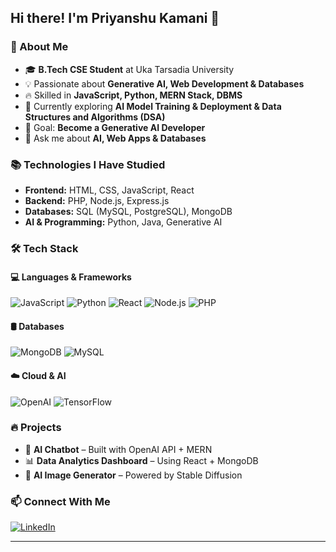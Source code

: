 ## Hi there! I'm Priyanshu Kamani 👋

### 🚀 About Me

- 🎓 **B.Tech CSE Student** at Uka Tarsadia University
- 💡 Passionate about **Generative AI, Web Development & Databases**
- 🔥 Skilled in **JavaScript, Python, MERN Stack, DBMS**
- 🌱 Currently exploring **AI Model Training & Deployment & Data Structures and Algorithms (DSA)**
- 🎯 Goal: **Become a Generative AI Developer**
- 💬 Ask me about **AI, Web Apps & Databases**

### 📚 Technologies I Have Studied

- **Frontend:** HTML, CSS, JavaScript, React
- **Backend:** PHP, Node.js, Express.js
- **Databases:** SQL (MySQL, PostgreSQL), MongoDB
- **AI & Programming:** Python, Java, Generative AI

### 🛠️ Tech Stack

#### 💻 Languages & Frameworks
![JavaScript](https://img.shields.io/badge/JavaScript-F7DF1E?style=for-the-badge&logo=javascript&logoColor=black)
![Python](https://img.shields.io/badge/Python-3776AB?style=for-the-badge&logo=python&logoColor=white)
![React](https://img.shields.io/badge/React-61DAFB?style=for-the-badge&logo=react&logoColor=black)
![Node.js](https://img.shields.io/badge/Node.js-339933?style=for-the-badge&logo=nodedotjs&logoColor=white)
![PHP](https://img.shields.io/badge/PHP-777BB4?style=for-the-badge&logo=php&logoColor=white)

#### 🛢️ Databases
![MongoDB](https://img.shields.io/badge/MongoDB-4EA94B?style=for-the-badge&logo=mongodb&logoColor=white)
![MySQL](https://img.shields.io/badge/MySQL-4479A1?style=for-the-badge&logo=mysql&logoColor=white)

#### ☁️ Cloud & AI
![OpenAI](https://img.shields.io/badge/OpenAI-412991?style=for-the-badge&logo=openai&logoColor=white)
![TensorFlow](https://img.shields.io/badge/TensorFlow-FF6F00?style=for-the-badge&logo=tensorflow&logoColor=white)

### 🔥 Projects
- 🧠 **AI Chatbot** – Built with OpenAI API + MERN
- 📊 **Data Analytics Dashboard** – Using React + MongoDB
- 🎨 **AI Image Generator** – Powered by Stable Diffusion

### 📫 Connect With Me
[![LinkedIn]([https://img.shields.io/badge/LinkedIn-Priyanshu_Kamani-blue?style=for-the-badge&logo=linkedin)](https://linkedin.com/in/your-profile](https://www.linkedin.com/in/priyanshu-kamani-5aa70a306/overlay/create-post/))

---

